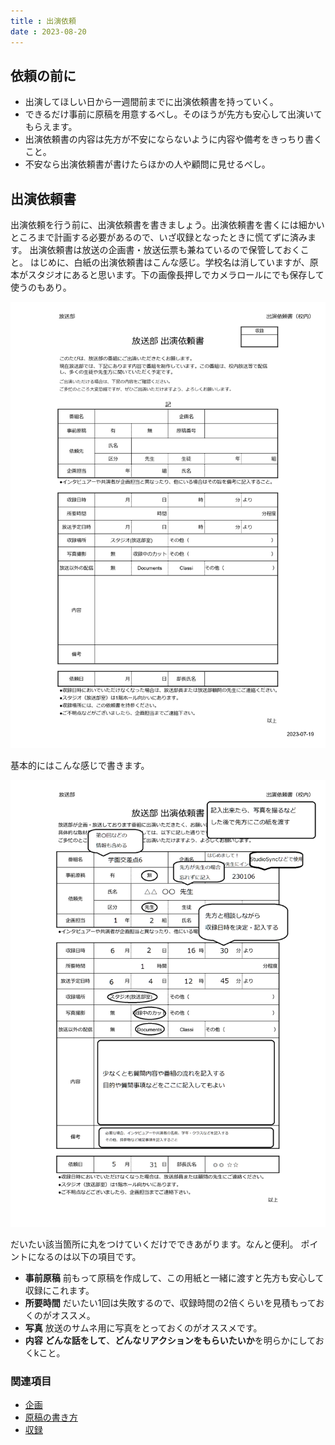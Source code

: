 ```yaml
---
title : 出演依頼
date : 2023-08-20
---
```


## 依頼の前に

- 出演してほしい日から一週間前までに出演依頼書を持っていく。
- できるだけ事前に原稿を用意するべし。そのほうが先方も安心して出演いてもらえます。
- 出演依頼書の内容は先方が不安にならないように内容や備考をきっちり書くこと。
- 不安なら出演依頼書が書けたらほかの人や顧問に見せるべし。

## 出演依頼書

出演依頼を行う前に、出演依頼書を書きましょう。出演依頼書を書くには細かいところまで計画する必要があるので、いざ収録となったときに慌てずに済みます。
出演依頼書は放送の企画書・放送伝票も兼ねているので保管しておくこと。
はじめに、白紙の出演依頼書はこんな感じ。学校名は消していますが、原本がスタジオにあると思います。下の画像長押しでカメラロールにでも保存して使うのもあり。

![出演依頼書](./media/放送部_取材依頼書(校内)_page-0001.jpg)

基本的にはこんな感じで書きます。

![出演依頼書の見本](./media/放送部_取材依頼書(校内)_見本.png)

だいたい該当箇所に丸をつけていくだけでできあがります。なんと便利。
ポイントになるのは以下の項目です。

- **事前原稿** 前もって原稿を作成して、この用紙と一緒に渡すと先方も安心して収録にこれます。
- **所要時間** だいたい1回は失敗するので、収録時間の2倍くらいを見積もっておくのがオススメ。
- **写真** 放送のサムネ用に写真をとっておくのがオススメです。
- **内容** **どんな話をして**、**どんなリアクションをもらいたいか**を明らかにしておくkこと。

### 関連項目

- [企画](./design.md)
- [原稿の書き方](./script.md)
- [収録](./recording.md)